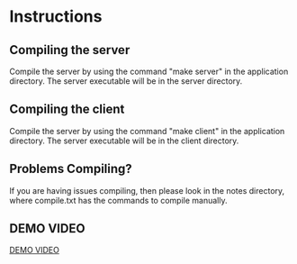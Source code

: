 # Instructions

## Compiling the server

Compile the server by using the command "make server" in the application directory. The server executable will be in the server directory.

## Compiling the client

Compile the server by using the command "make client" in the application directory. The server executable will be in the client directory.

## Problems Compiling?

If you are having issues compiling, then please look in the notes directory, where compile.txt has the commands to compile manually.

## DEMO VIDEO

[DEMO VIDEO](https://youtu.be/hUuOKkWZ5E8)
